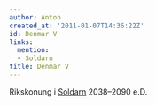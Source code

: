 ```yaml
---
author: Anton
created_at: '2011-01-07T14:36:22Z'
id: Denmar V
links:
  mention:
  - Soldarn
title: Denmar V
---
```


Rikskonung i [Soldarn] 2038–2090 e.D.

  [Soldarn]: Soldarn
